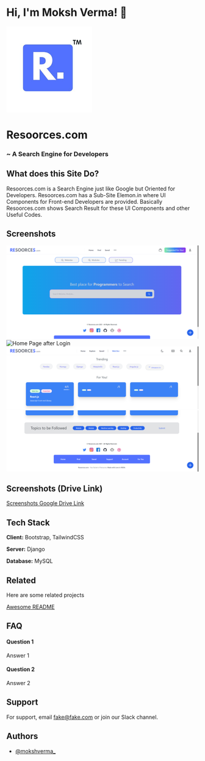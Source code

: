 
# Hi, I'm Moksh Verma! 👋


![Resoorces.com](https://github.com/mokshverma-dev/Resoorces/blob/main/resoorces_logo.png)


# Resoorces.com

### ~ A Search Engine for Developers


## What does this Site Do?

Resoorces.com is a Search Engine just like Google but Oriented for Developers. Resoorces.com has a Sub-Site Elemon.in where UI Components for Front-end Developers are provided.
Basically Resoorces.com shows Search Result for these UI Components and other Useful Codes.
## Screenshots

![Home Page](https://github.com/mokshverma-dev/Resoorces/blob/main/Screenshot%202023-01-07%20214853.png)
![Home Page after Login](https://drive.google.com/file/d/1oO-eHXQFk0KrcEB8t0YgOr1s1kJYViua/view?usp=share_link)
![Explore Page](https://github.com/mokshverma-dev/Resoorces/blob/main/Screenshot%202023-01-07%20215050.png)
![Explore Page Down Side](https://github.com/mokshverma-dev/Resoorces/blob/main/Screenshot%202023-01-07%20215123.png)

## Screenshots (Drive Link)

[Screenshots Google Drive Link](https://drive.google.com/drive/folders/16IRKsXFOKQ2e7Ep4NbPQfihPqGf9ZyJF?usp=share_link)

## Tech Stack

**Client:** Bootstrap, TailwindCSS

**Server:** Django

**Database:** MySQL


## Related

Here are some related projects

[Awesome README](https://github.com/matiassingers/awesome-readme)


## FAQ

#### Question 1

Answer 1

#### Question 2

Answer 2


## Support

For support, email fake@fake.com or join our Slack channel.


## Authors

- [@mokshverma_](https://www.instagram.com/mokshverma_/)

